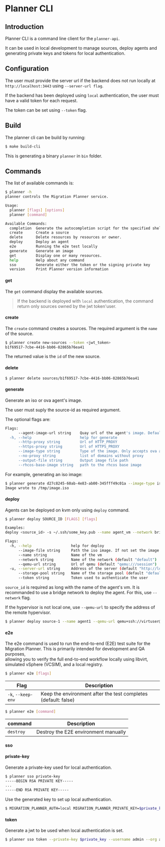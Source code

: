 # Planner CLI

## Introduction

Planner CLI is a command line client for the `planner-api`. 

It can be used in local development to manage sources, deploy agents and generating private keys and tokens for local authentication.

## Configuration

The user must provide the server url if the backend does not run locally at `http://localhost:3443` using `--server-url flag`.

If the backend has been deployed using `local` authentication, the user must have a valid token for each request.

The token can be set using `--token` flag.


## Build

The planner cli can be build by running:
```bash
$ make build-cli
```

This is generating a binary `planner` in `bin` folder.

## Commands

The list of available commands is:
```bash
$ planner -h
planner controls the Migration Planner service.

Usage:
  planner [flags] [options]
  planner [command]

Available Commands:
  completion  Generate the autocompletion script for the specified shell
  create      Create a source
  delete      Delete resources by resources or owner.
  deploy      Deploy an agent
  e2e         Running the e2e test locally
  generate    Generate an image
  get         Display one or many resources.
  help        Help about any command
  sso         Generate either the token or the signing private key
  version     Print Planner version information
```

#### get
The `get` command display the available sources.
> If the backend is deployed with `local` authentication, the command return only sources owned by the jwt token'user.


#### create

The `create` command creates a sources. 
The required argument is the `name` of the source. 
```bash
$ planner create new-sources --token <jwt_token>
b1f69517-7cbe-4416-bb06-82865b76ea41
```

The returned value is the `id` of the new source.

#### delete

```bash
$ planner delete sources/b1f69517-7cbe-4416-bb06-82865b76ea41
```

#### generate

Generate an iso or ova agent's image.

The user must suply the source-id as required argument. 

The optional flags are:
```bash
Flags:
      --agent-image-url string    Quay url of the agent's image. Defaults to quay.io/redhat-user-workloads/assisted-migration-tenant/migration-planner-agent:latest (default "quay.io/redhat-user-workloads/assisted-migration-tenant/migration-planner-agent:latest")
  -h, --help                      help for generate
      --http-proxy string         Url of HTTP_PROXY
      --https-proxy string        Url of HTTPS_PROXY
      --image-type string         Type of the image. Only accepts ova and iso (default "ova")
      --no-proxy string           list of domains without proxy
      --output-file string        Output image file path
      --rhcos-base-image string   path to the rhcos base image
```

For example, generating an iso image:
```bash
$ planner generate d27c8245-60ab-4e83-ab00-345fff49c01a --image-type iso --output-file /tmp/image.iso
Image wrote to /tmp/image.iso
```

#### deploy

Agents can be deployed on kvm only using `deploy` command.
```bash
$ planner deploy SOURCE_ID [FLAGS] [flags]

Examples:
deploy <source_id> -s ~/.ssh/some_key.pub --name agent_vm --network bridge

Flags:
  -h, --help                  help for deploy
      --image-file string     Path the iso image. If not set the image will be generated with default values.
      --name string           Name of the vm
      --network string        Name of the network (default "default")
      --qemu-url string       Url of qemu (default "qemu:///session")
  -u, --server-url string     Address of the server (default "http://localhost:3443")
      --storage-pool string   Name of the storage pool (default "default")
      --token string          Token used to authenticate the user
```

`source_id` is required as long with the name of the agent's vm. 
It is recommanded to use a bridge network to deploy the agent. For this, use `--network` flag.

If the hypervisor is not local one, use `--qemu-url` to specify the address of the remote hypervisor.
```bash
$ planner deploy source-1 --name agent1 --qemu-url qemu+ssh://virtuser@remote-host
```

#### e2e

The e2e command is used to run the end-to-end (E2E) test suite for the Migration Planner. This is primarily intended for development and QA purposes,  
allowing you to verify the full end-to-end workflow locally using libvirt, simulated vSphere (VCSIM), and a local registry.

```bash
$ planner e2e [flags]
```
| Flag                                                                                      | Description                                                       |
|-------------------------------------------------------------------------------------------|-------------------------------------------------------------------|
| `-k`, `--keep-env`                                                                        | Keep the environment after the test completes (default: false)    |                                           |

```bash
$ planner e2e [command]
```
| command                                                                          | Description                             |
|----------------------------------------------------------------------------------|-----------------------------------------|
| `destroy`                                                                        | Destroy the E2E environment manually    |                                         

#### sso

#### private-key

Generate a private-key used for local authentication.
```bash
$ planner sso private-key
-----BEGIN RSA PRIVATE KEY-----
...
-----END RSA PRIVATE KEY-----
```

Use the generated key to set up local authentication.
```bash
$ MIGRATION_PLANNER_AUTH=local MIGRATION_PLANNER_PRIVATE_KEY=$private_key make run
```

#### token

Generate a jwt to be used when local authentication is set.

```bash
$ planner sso token --private-key $private_key --username admin --org admin
```
